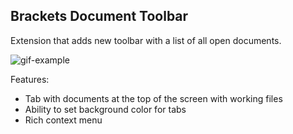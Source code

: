 Brackets Document Toolbar
-------------------------

Extension that adds new toolbar with a list of all open documents.

![gif-example](https://raw.githubusercontent.com/dnbard/brackets-documents-toolbar/master/shots/capture1.gif)

Features:
* Tab with documents at the top of the screen with working files
* Ability to set background color for tabs
* Rich context menu
